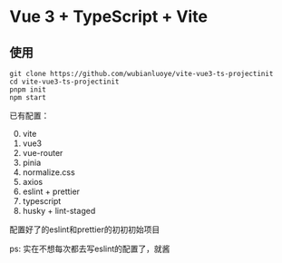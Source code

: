 # Vue 3 + TypeScript + Vite

## 使用

```
git clone https://github.com/wubianluoye/vite-vue3-ts-projectinit
cd vite-vue3-ts-projectinit
pnpm init
npm start
```

已有配置：

0. vite
1. vue3
2. vue-router
3. pinia
4. normalize.css
5. axios
6. eslint + prettier
7. typescript
8. husky + lint-staged

配置好了的eslint和prettier的初初初始项目

ps: 实在不想每次都去写eslint的配置了，就酱
